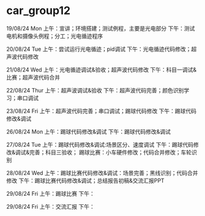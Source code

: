 # car_group12

19/08/24 Mon
上午：宣讲；环境搭建；测试例程，主要是光电部分
下午：测试电机和摄像头例程；分工；光电循迹程序

20/08/24 Tue
上午：尝试运行光电循迹；pid调试
下午：光电循迹代码修改；超声波代码修改

21/08/24 Wed
上午：光电循迹调试&验收；超声波代码修改
下午：科目一调试&比赛；超声波代码合并

22/08/24 Thur
上午：超声波调试&验收
下午：超声波代码完善；颜色识别学习；串口调试

23/08/24 Fri
上午：超声波代码完善；串口调试；踢球代码修改
下午：踢球代码修改&调试

26/08/24 Mon
上午：踢球代码修改&调试
下午：踢球代码修改&调试

27/08/24 Tue
上午：踢球代码修改&调试:场景区分、速度调试
下午：踢球代码修改&调试&完善；科目三验收；
    踢球比赛：小车硬件修改；代码合并修改；车轮识别

28/08/24 Wed
上午：踢球比赛代码修改&调试：场景完善；黑线识别；代码合并修改
下午：踢球比赛代码修改&调试；总结报告初稿&交流汇报PPT

29/08/24 Fri
上午：踢球比赛
下午：

29/08/24 Fri
上午：交流汇报
下午：

